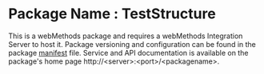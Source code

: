 # Package Name : TestStructure
This is a webMethods package and requires a webMethods Integration Server to host it. Package versioning and configuration can be found in the package [manifest](./TestStructure/manifest.v3) file. Service and API documentation is available on the package's home page http://&lt;server&gt;:&lt;port&gt;/&lt;packagename>.